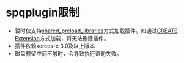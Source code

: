 # spqplugin限制

- 暂时仅支持[shared_preload_libraries](../DatabaseReference/内核资源使用.md)方式加载插件。如通过[CREATE Extension](../SQLReference/CREATE-EXTENSION.md)方式加载，将无法删除插件。
- 插件依赖xerces-c 3.0及以上版本
- 磁盘预留空间不够时，会导致执行语句失败。